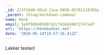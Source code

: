 ```yaml
---
_id: 223f1940-961d-11ea-9858-01f81118293a
_parent: /blog/markdown-common/
name: Henk
email: 5a9f08848500742cf436dd4bf2747a47
url: 'https://henkbakker.net'
date: '2020-05-14T19:57:26.412Z'
---
```

Lekker testen!

